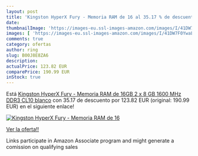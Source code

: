 ```yaml
---
layout: post
title: 'Kingston HyperX Fury - Memoria RAM de 16 al 35.17 % de descuento'
date: 
thumbnailImage: 'https://images-eu.ssl-images-amazon.com/images/I/41DW7F0YwaL._SL200_.jpg'
images: [ 'https://images-eu.ssl-images-amazon.com/images/I/41DW7F0YwaL._SL200_.jpg' ]
comments: true
category: ofertas
author: ring
slug: B00J8E8ZA6
description:
actualPrice: 123.82 EUR
comparePrice: 190.99 EUR
inStock: true
---
```


Está [Kingston HyperX Fury - Memoria RAM de 16GB  2 x 8 GB  1600 MHz  DDR3  CL10   blanco](https://www.amazon.es/dp/B00J8E8ZA6/?tag=tolees-21) con 35.17 de descuento por 123.82 EUR (original: 190.99 EUR) en el siguiente enlace!

[![Kingston HyperX Fury - Memoria RAM de 16](https://images-eu.ssl-images-amazon.com/images/I/41DW7F0YwaL._SL200_.jpg)](https://www.amazon.es/dp/B00J8E8ZA6/?tag=tolees-21)

[Ver la oferta!!](https://www.amazon.es/dp/B00J8E8ZA6/?tag=tolees-21)

Links participate in Amazon Associate program and might generate a comission on qualifying sales


